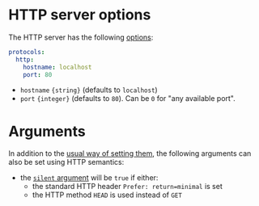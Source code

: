 # HTTP server options

The HTTP server has the following [options](protocols.md#protocols-options.md):

```yml
protocols:
  http:
    hostname: localhost
    port: 80
```

  - `hostname` `{string}` (defaults to `localhost`)
  - `port` `{integer}` (defaults to `80`). Can be `0` for "any available port".

# Arguments

In addition to the
[usual way of setting them](rpc.md#command-and-arguments), the following
arguments can also be set using HTTP semantics:
  - the [`silent` argument](silent.md) will be `true` if either:
    - the standard HTTP header `Prefer: return=minimal` is set
    - the HTTP method `HEAD` is used instead of `GET`
